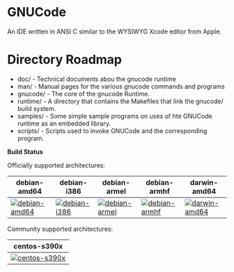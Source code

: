 # GNUCode

An IDE written in ANSI C similar to the WYSIWYG Xcode editor from Apple.

# Directory Roadmap

* doc/ - Technical documents abou the gnucode runtime
* man/ - Manual pages for the various gnucode commands and programs
* gnucode/ - The core of the gnucode Runtime.
* runtime/ - A directory that contains the Makefiles that link the gnucode/ build system.
* samples/ - Some simple sample programs on uses of hte GNUCode runtime as an embedded library.
* scripts/ - Scripts used to invoke GNUCode and the corresponding program.

**Build Status**

Officially supported architectures:

| debian-amd64            | debian-i386            | debian-armel            | debian-armhf            | darwin-amd64            |
|-------------------------|------------------------|-------------------------|-------------------------|-------------------------|
| [![debian-amd64][1]][2] | [![debian-i386][3]][4] | [![debian-armel][5]][6] | [![debian-armhf][7]][8] | [![darwin-amd64][9]][10]|

Community supported architectures:

| centos-s390x              |
|---------------------------|
| [![centos-s390x][11]][12] |

[1]: http://jenkins.gnucode.org/job/test-mono-mainline/label=debian-amd64/badge/icon
[2]: http://jenkins.gnucode.org/job/test-mono-mainline/label=debian-amd64/
[3]: http://jenkins.gnucode.org/job/test-mono-mainline/label=debian-i386/badge/icon
[4]: http://jenkins.gnucode.org/job/test-mono-mainline/label=debian-i386/
[5]: http://jenkins.gnucode.org/job/test-mono-mainline/label=debian-armel/badge/icon
[6]: http://jenkins.gnucode.org/job/test-mono-mainline/label=debian-armel/
[7]: http://jenkins.gnucode.org/job/test-mono-mainline/label=debian-armhf/badge/icon
[8]: http://jenkins.gnucode.org/job/test-mono-mainline/label=debian-armhf/
[9]: https://jenkins.gnucode.org/job/test-mono-mainline/label=darwin-amd64/badge/icon
[10]: https://jenkins.gnucode.org/job/test-mono-mainline/label=darwin-amd64/
[11]: https://jenkins.gnucode.org/job/z/label=centos-s390x/badge/icon
[12]: https://jenkins.gnucode.org/job/z/label=centos-s390x

